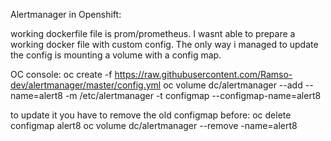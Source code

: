Alertmanager in Openshift:

working dockerfile file is prom/prometheus. I wasnt able to prepare a working docker file with custom config. The only way i managed to update the config is mounting a volume with a config map.

OC console:
oc create -f https://raw.githubusercontent.com/Ramso-dev/alertmanager/master/config.yml
oc volume dc/alertmanager --add --name=alert8 -m /etc/alertmanager -t configmap --configmap-name=alert8

to update it you have to remove the old configmap before:
oc delete configmap alert8
oc volume dc/alertmanager --remove -name=alert8